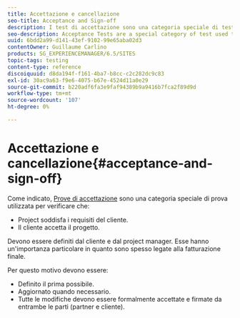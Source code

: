 ```yaml
---
title: Accettazione e cancellazione
seo-title: Acceptance and Sign-off
description: I test di accettazione sono una categoria speciale di test utilizzati per verificare che il progetto soddisfi i requisiti del cliente e che il cliente accetti il progetto
seo-description: Acceptance Tests are a special category of test used to verify that the project fulfils the customer's requirements and that the customer accepts the project
uuid: 6bdd2a99-d141-43ef-9102-99e65aba02d3
contentOwner: Guillaume Carlino
products: SG_EXPERIENCEMANAGER/6.5/SITES
topic-tags: testing
content-type: reference
discoiquuid: d8da194f-f161-4ba7-b8cc-c2c282dc9c83
exl-id: 30ac9a63-f9e6-4075-b67e-4524d11a0e29
source-git-commit: b220adf6fa3e9faf94389b9a9416b7fca2f89d9d
workflow-type: tm+mt
source-wordcount: '107'
ht-degree: 0%

---
```


# Accettazione e cancellazione{#acceptance-and-sign-off}

Come indicato, [Prove di accettazione](/help/sites-developing/planning.md) sono una categoria speciale di prova utilizzata per verificare che:

* Project soddisfa i requisiti del cliente.
* Il cliente accetta il progetto.

Devono essere definiti dal cliente e dal project manager. Esse hanno un&#39;importanza particolare in quanto sono spesso legate alla fatturazione finale.

Per questo motivo devono essere:

* Definito il prima possibile.
* Aggiornato quando necessario.
* Tutte le modifiche devono essere formalmente accettate e firmate da entrambe le parti (partner e cliente).
